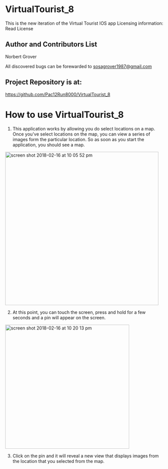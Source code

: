 # VirtualTourist_8
This is the new iteration of the Virtual Tourist IOS app
Licensing information: Read License

Author and Contributors List
------
Norbert Grover

All discovered bugs can be forewarded to sosagrover1987@gmail.com

Project Repository is at:
------
https://github.com/Pac12Run8000/VirtualTourist_8

How to use VirtualTourist_8
======
1. This application works by allowing you do select locations on a map. Once you've select locations on the map, you can view a series of 
images form the particular location. So as soon as you start the application, you should see a map.
<img width="487" alt="screen shot 2018-02-16 at 10 05 52 pm" src="https://user-images.githubusercontent.com/12214205/36338545-287f1444-1367-11e8-970a-75a9e46e97e7.png">

2. At this point, you can touch the screen, press and hold for a few seconds and a pin will appear on the screen.
<img width="394" alt="screen shot 2018-02-16 at 10 20 13 pm" src="https://user-images.githubusercontent.com/12214205/36338570-f2edd346-1367-11e8-93c3-dd5f1935166d.png">

3. Click on the pin and it will reveal a new view that displays images from the location that you selected from the map.
